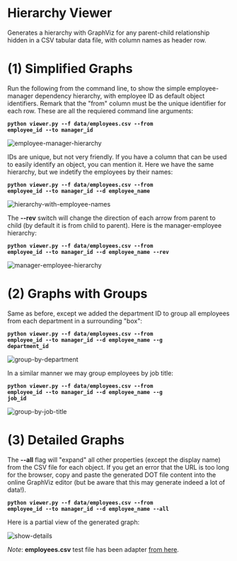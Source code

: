 Hierarchy Viewer
================

Generates a hierarchy with GraphViz for any parent-child relationship hidden in a CSV tabular data file, with column names as header row.

(1) Simplified Graphs
=====================

Run the following from the command line, to show the simple employee-manager dependency hierarchy, with employee ID as default object identifiers. Remark that the "from" column must be the unique identifier for each row. These are all the requiered command line arguments:

**<code>python viewer.py --f data/employees.csv --from employee_id --to manager_id</code>**

![employee-manager-hierarchy](images/employee-manager-hierarchy.png)

IDs are unique, but not very friendly. If you have a column that can be used to easily identify an object, you can mention it. Here we have the same hierarchy, but we indetify the employees by their names:

**<code>python viewer.py --f data/employees.csv --from employee_id --to manager_id --d employee_name</code>**

![hierarchy-with-employee-names](images/hierarchy-with-employee-names.png)

The **--rev** switch will change the direction of each arrow from parent to child (by default it is from child to parent). Here is the manager-employee hierarchy:

**<code>python viewer.py --f data/employees.csv --from employee_id --to manager_id --d employee_name --rev</code>**

![manager-employee-hierarchy](images/manager-employee-hierarchy.png)

(2) Graphs with Groups
======================

Same as before, except we added the department ID to group all employees from each department in a surrounding "box":

**<code>python viewer.py --f data/employees.csv --from employee_id --to manager_id --d employee_name --g department_id</code>**

![group-by-department](images/group-by-department.png)

In a similar manner we may group employees by job title:

**<code>python viewer.py --f data/employees.csv --from employee_id --to manager_id --d employee_name --g job_id</code>**

![group-by-job-title](images/group-by-job-title.png)

(3) Detailed Graphs
===================

The **--all** flag will "expand" all other properties (except the display name) from the CSV file for each object. If you get an error that the URL is too long for the browser, copy and paste the generated DOT file content into the online GraphViz editor (but be aware that this may generate indeed a lot of data!).

**<code>python viewer.py --f data/employees.csv --from employee_id --to manager_id --d employee_name --all</code>**

Here is a partial view of the generated graph:

![show-details](images/show-details.png)

*Note*: **employees.csv** test file has been adapter [from here](https://gist.github.com/kevin336/acbb2271e66c10a5b73aacf82ca82784).